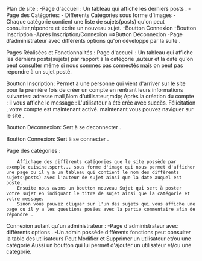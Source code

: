 Plan de site :
-Page d'accueil :
   Un tableau qui affiche les derniers posts .
-Page des Catégories:
          - Differents Catégories sous forme d'images
          - Chaque catégorie contient une liste de sujets(posts) qu'on peut consulter,répondre et écrire un nouveau sujet.
-Boutton Connexion
-Boutton Inscription
-Après Inscription/Connexion ==>Button Déconnexion
-Page d'administrateur avec diffèrents options qu'on développe par la suite  .

Pages Réalisées et Fonctionnalités :
Page d'accueil :
           Un tableau qui affiche les derniers posts(sujets) par rapport à la catégorie ,auteur et la date qu'on peut consulter
           même si nous sommes pas connectés mais on peut pas répondre à un sujet posté.

Boutton Inscription:
          Permet à une personne qui vient d'arriver sur le site pour la première fois de créer un compte en rentrant leurs informations suivantes:
                               adresse mail,Nom d'utilisateur,mdp;
          Après la création du compte : il vous affiche le message : L'utilisateur a été crée avec succès. Félicitation , votre compte est maintenant activé. maintenant vous pouvez naviguer sur le site .

Boutton Déconnexion:
        Sert à se deconnecter .

Boutton Connexion:
        Sert à se connecter .


Page des catégories :

        Affichage des diffèrents catégories que le site possède par exemple cuisine,sport... sous forme d'image qui nous permet d'afficher une page ou il y a un tableau qui contient le nom des diffèrents sujets(posts) avec l'auteur de sujet ainsi que la date auquel est posté.
        Ensuite nous avons un boutton nouveau Sujet qui sert à poster votre sujet en indiquant le titre de sujet ainsi que la catégorie et votre message.
        Sinon vous pouvez cliquer sur l'un des sujets qui vous affiche une page ou il y a les questions posées avec la partie commentaire afin de répondre .

Connexion autant qu'un administrateur :
      -Page d'administrateur avec diffèrents options .
      -Un admin possède diffèrents fonctions peut consulter la table des utilisateurs
        Peut Modifier et Supprimer un utilisateur et/ou une catégorie
       Aussi un boutton qui lui permet d'ajouter un utilisateur et/ou une catégorie.
